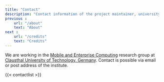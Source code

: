 ```yaml
---
title: "Contact"
description: "Contact information of the project maintainer, university and research group"
previous :
    url: "/about"
    text: "About"
next :
    url: "/credits"
    text: "Credits"    
---
```


We are working in the [Mobile and Enterprise Computing](http://meclab.in.tu-clausthal.de/) research group at [Clausthal University of Technology, Germany](http://tu-clausthal.de). Contact is possible via email or post address of the institute.

{{< contactlist >}}
